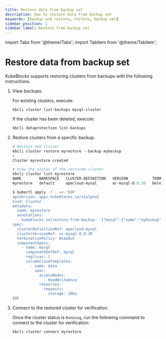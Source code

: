 ```yaml
---
title: Restore data from backup set
description: How to restore data from backup set
keywords: [backup and restore, restore, backup set]
sidebar_position: 1
sidebar_label: Restore from backup set
---
```


import Tabs from '@theme/Tabs';
import TabItem from '@theme/TabItem';

# Restore data from backup set

KubeBlocks supports restoring clusters from backups with the following instructions.

1. View backups.

   For existing clusters, execute:

   ```shell
   kbcli cluster list-backups mysql-cluster
   ```

   If the cluster has been deleted, execute:

   ```bash
   kbcli dataprotection list-backups
   ```

2. Restore clusters from a specific backup.

    <Tabs>

    <TabItem value="kbcli" label="kbcli" default>

    ```powershell
    # Restore new cluster
    kbcli cluster restore myrestore --backup mybackup
    >
    Cluster myrestore created

    # View the status of the restored cluster
    kbcli cluster list myrestore
    NAME        NAMESPACE   CLUSTER-DEFINITION   VERSION           TERMINATION-POLICY   STATUS    CREATED-TIME
    myrestore   default     apecloud-mysql       ac-mysql-8.0.30   Delete               Running   Oct 30,2023 16:26 UTC+0800
    ```

    </TabItem>

    <TabItem value="kubectl" label="kubectl">

    ```bash
    $ kubectl apply -f - <<-'EOF'
    apiVersion: apps.kubeblocks.io/v1alpha1
    kind: Cluster
    metadata:
      name: myrestore
      annotations:
        kubeblocks.io/restore-from-backup: '{"mysql":{"name":"mybackup","namespace":"default"}}'
    spec:
      clusterDefinitionRef: apecloud-mysql
      clusterVersionRef: ac-mysql-8.0.30
      terminationPolicy: WipeOut
      componentSpecs:
        - name: mysql
          componentDefRef: mysql
          replicas: 1
          volumeClaimTemplates:
            - name: data
              spec:
                accessModes:
                  - ReadWriteOnce
                resources:
                  requests:
                    storage: 20Gi
    EOF
    ```

    </TabItem>

    </Tabs>

3. Connect to the restored cluster for verification.

    Once the cluster status is `Running`, run the following command to connect to the cluster for verification:

    ```bash
    kbcli cluster connect myrestore
    ```
